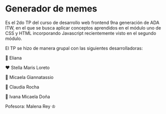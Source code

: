 # Generador de memes 

Es el 2do TP del curso de desarrollo web frontend 9na generación de ADA ITW, en el que se busca aplicar 
conceptos aprendidos en el módulo uno de CSS y HTML incorporando Javascript recientemente visto en el segundo módulo.

El TP se hizo de manera grupal con las siguientes desarrolladoras: 

💚 Eliana 

❤️ Stella Maris Loreto

💙 Micaela Giannatassio

💜 Claudia Rocha

💛 Ivana Micaela Doña
   
   
   
Pofesora: Malena Rey ♔
